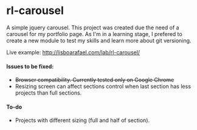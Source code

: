 # rl-carousel
A simple jquery carousel.
This project was created due the need of a carousel for my portfolio page. As I'm in a learning stage, I prefered to create a new module to test my skills and learn more about git versioning.

Live example: http://lisboarafael.com/lab/rl-carousel/

#### Issues to be fixed:
- ~~Browser compatibility. Currently tested only on Google Chrome~~
- Resizing screen can affect sections control when last section has less projects than full sections.

#### To-do
- Projects with different sizing (full and half of section).

